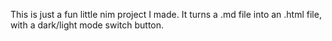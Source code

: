 This is just a fun little nim project I made. It turns a .md file into an .html file, with a dark/light mode switch button.
